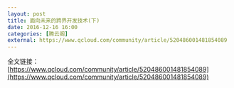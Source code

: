 ```yaml
---
layout: post
title: 面向未来的跨界开发技术(下)
date: 2016-12-16 16:00
categories: [腾云阁]
external: https://www.qcloud.com/community/article/520486001481854089
---
```


全文链接：[https://www.qcloud.com/community/article/520486001481854089](https://www.qcloud.com/community/article/520486001481854089)
